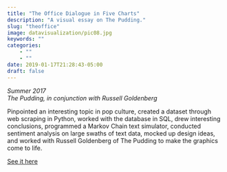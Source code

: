 ```yaml
---
title: "The Office Dialogue in Five Charts"
description: "A visual essay on The Pudding."
slug: "theoffice"
image: datavisualization/pic08.jpg
keywords: ""
categories: 
    - ""
    - ""
date: 2019-01-17T21:28:43-05:00
draft: false
---
```


<p><em>Summer 2017</em></br>
<em>The Pudding, in conjunction with Russell Goldenberg</em></p>

Pinpointed an interesting topic in pop culture, created a dataset through web scraping in Python, worked with the database in SQL, drew interesting conclusions, programmed a Markov Chain text simulator, conducted sentiment analysis on large swaths of text data, mocked up design ideas, and worked with Russell Goldenberg of The Pudding to make the graphics come to life.

[See it here](https://pudding.cool/2017/08/the-office/)

